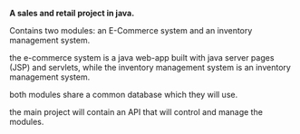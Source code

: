 **A sales and retail project in java.**

Contains two modules: an E-Commerce system and an inventory management system.

the e-commerce system is a java web-app built with java server pages (JSP) and servlets, while the inventory management system is an inventory management system.

both modules share a common database which they will use.

the main project will contain an API that will control and manage the modules. 
